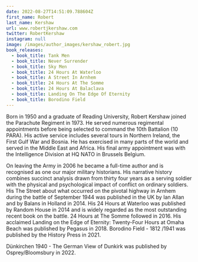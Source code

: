 ```yaml
---
date: 2022-08-27T14:51:09.788604Z
first_name: Robert
last_name: Kershaw
url: www.robertjkershaw.com
twitter: RobertKershaw
instagram: null
image: /images/author_images/kershaw_robert.jpg
book_releases:
  - book_title: Tank Men
  - book_title: Never Surrender
  - book_title: Sky Men
  - book_title: 24 Hours At Waterloo
  - book_title: A Street In Arnhem
  - book_title: 24 Hours At The Somme
  - book_title: 24 Hours At Balaclava
  - book_title: Landing On The Edge Of Eternity
  - book_title: Borodino Field
---
```

Born in 1950 and a graduate of Reading University, Robert Kershaw joined the Parachute Regiment in 1973. He served numerous regimental appointments before being selected to command the 10th Battalion (10 PARA). His active service includes several tours in Northern Ireland, the First Gulf War and Bosnia. He has exercised in many parts of the world and served in the Middle East and Africa. His final army appointment was with the Intelligence Division at HQ NATO in Brussels Belgium.

On leaving the Army in 2006 he became a full-time author and is recognised as one our major military historians. His narrative history combines succinct analysis drawn from thirty four years as a serving soldier with the physical and psychological impact of conflict on ordinary soldiers. His The Street about what occurred on the pivotal highway in Arnhem during the battle of September 1944 was published in the UK by Ian Allan and by Balans in Holland in 2014. His 24 Hours at Waterloo was published by Random House in 2014 and is widely regarded as the most outstanding recent book on the battle. 24 Hours at The Somme followed in 2016. His acclaimed Landing on the Edge of Eternity: Twenty-Four Hours at Omaha Beach was published by Pegasus in 2018. Borodino Field - 1812 /1941 was published by the History Press in 2021. 

Dünkirchen 1940 - The German View of Dunkirk was published by Osprey/Bloomsbury in 2022.